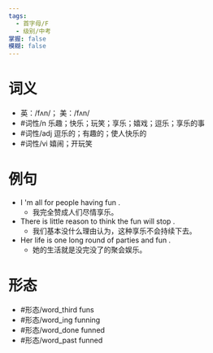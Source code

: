 ```yaml
---
tags:
  - 首字母/F
  - 级别/中考
掌握: false
模糊: false
---
```

# 词义
- 英：/fʌn/； 美：/fʌn/
- #词性/n  乐趣；快乐；玩笑；享乐；嬉戏；逗乐；享乐的事
- #词性/adj  逗乐的；有趣的；使人快乐的
- #词性/vi  嬉闹；开玩笑
# 例句
- I 'm all for people having fun .
	- 我完全赞成人们尽情享乐。
- There is little reason to think the fun will stop .
	- 我们基本没什么理由认为，这种享乐不会持续下去。
- Her life is one long round of parties and fun .
	- 她的生活就是没完没了的聚会娱乐。
# 形态
- #形态/word_third funs
- #形态/word_ing funning
- #形态/word_done funned
- #形态/word_past funned
